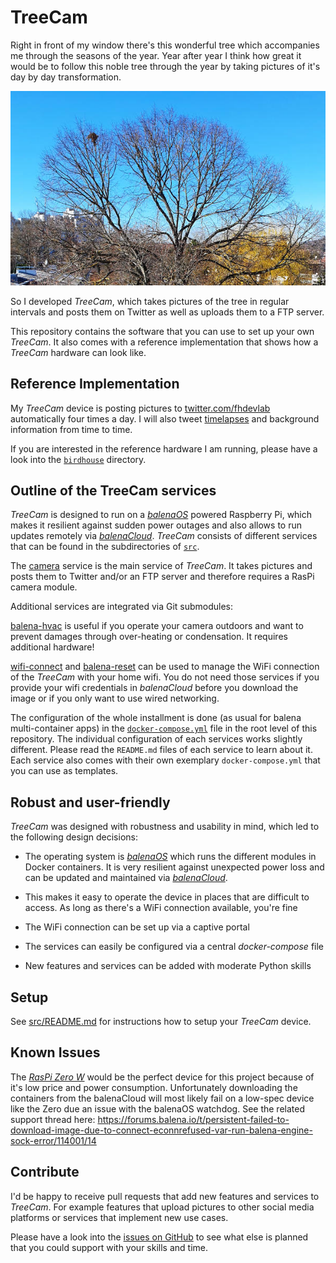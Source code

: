 # TreeCam

Right in front of my window there's this wonderful tree which accompanies me through the seasons of the year. Year after year I think how great it would be to follow this noble tree through the year by taking pictures of it's day by day transformation.

![This picture was taken right before the buds bursted in 2021](img/tree_right_before_spring.jpg)

So I developed _TreeCam_, which takes pictures of the tree in regular intervals and posts them on Twitter as well as uploads them to a FTP server.

This repository contains the software that you can use to set up your own _TreeCam_. It also comes with a reference implementation that shows how a _TreeCam_ hardware can look like.

## Reference Implementation

My _TreeCam_ device is posting pictures to [twitter.com/fhdevlab](https://twitter.com/fhdevlab) automatically four times a day. I will also tweet [timelapses](https://twitter.com/search?q=%40fhdevlab%20%23timelapse) and background information from time to time.

If you are interested in the reference hardware I am running, please have a look into the [`birdhouse`](./birdhouse) directory.

## Outline of the TreeCam services

_TreeCam_ is designed to run on a [_balenaOS_](https://www.balena.io/os/) powered Raspberry Pi, which makes it resilient against sudden power outages and also allows to run updates remotely via [_balenaCloud_](https://www.balena.io/cloud). _TreeCam_ consists of different services that can be found in the subdirectories of [`src`](./src).

The [camera]((./src/camera/README.md)) service is the main service of _TreeCam_. It takes pictures and posts them to Twitter and/or an FTP server and therefore requires a RasPi camera module.

Additional services are integrated via Git submodules:

[balena-hvac](./src/balena-hvac/README.md) is useful if you operate your camera outdoors and want to prevent damages through over-heating or condensation. It requires additional hardware!

[wifi-connect](./src/wifi-connect/README.md) and [balena-reset](./src/balena-reset/README.md) can be used to manage the WiFi connection of the _TreeCam_ with your home wifi. You do not need those services if you provide your wifi credentials in _balenaCloud_ before you download the image or if you only want to use wired networking.

The configuration of the whole installment is done (as usual for balena multi-container apps) in the [`docker-compose.yml`](./docker-compose.yml) file in the root level of this repository. The individual configuration of each services works slightly different. Please read the `README.md` files of each service to learn about it. Each service also comes with their own exemplary `docker-compose.yml` that you can use as templates.

## Robust and user-friendly

_TreeCam_ was designed with robustness and usability in mind, which led to the following design decisions:

* The operating system is [_balenaOS_](https://www.balena.io/os/) which runs the different modules in Docker containers. It is very resilient against unexpected power loss and can be updated and maintained via [_balenaCloud_](https://www.balena.io/cloud).

* This makes it easy to operate the device in places that are difficult to access. As long as there's a WiFi connection available, you're fine

* The WiFi connection can be set up via a captive portal

* The services can easily be configured via a central _docker-compose_ file

* New features and services can be added with moderate Python skills

## Setup

See [src/README.md](src/README.md) for instructions how to setup your _TreeCam_ device.

## Known Issues

The [_RasPi Zero W_](https://www.raspberrypi.com/products/raspberry-pi-zero-w/) would be the perfect device for this project because of it's low price and power consumption. Unfortunately downloading the containers from the balenaCloud will most likely fail on a low-spec device like the Zero due an issue with the balenaOS watchdog. See the related support thread here: https://forums.balena.io/t/persistent-failed-to-download-image-due-to-connect-econnrefused-var-run-balena-engine-sock-error/114001/14

## Contribute

I'd be happy to receive pull requests that add new features and services to _TreeCam_. For example features that upload pictures to other social media platforms or services that implement new use cases.

Please have a look into the [issues on GitHub](https://github.com/frederikheld/treecam/issues) to see what else is planned that you could support with your skills and time.
